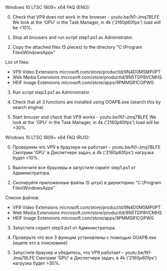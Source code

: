 Windows 10 LTSC 1809+ x64 FAQ (ENG):

0) Сheck that VP9 does not work in the browser - youtu.be/N1-Jmq7BLFE
We look at the 'GPU' in the Task Manager, in 4k ('2160p60fps') load will be <10%.

1) Stop all brousers and run script step1.ps1 as Administrator.

2) Copy the attached files (5 pieces) to the directory "C:\Program Files\WindowsApps\"

List of files:
- VP9 Video Extensions microsoft.com/store/productId/9N4D0MSMP0PT
- Web Media Extensions microsoft.com/store/productId/9N5TDP8VCMHS
- HEIF Image Extensions microsoft.com/store/apps/9PMMSR1CGPWG

3) Run script step3.ps1 as Administrator. 

4) Check that all 3 functions are installed using OOAPB.exe (search this by search engine)

5) Start brouser and check that VP9 works - youtu.be/N1-Jmq7BLFE
We look at the 'GPU' in the Task Manager, in 4k ('2160p60fps') load will be >30%.



Windows 10 LTSC 1809+ x64 FAQ (RUS):

0) Проверяем что VP9 в браузере не работает - youtu.be/N1-Jmq7BLFE
Cмотрим 'GPU' в Диспетчере задач, в 4k ('2160p60fps') нагрузка будет <10%.

1) Выключите все браузеры и запустите скрипт step1.ps1 от Администратора.

2) Скопируйте приложенные файлы (5 штук) в директорию "C:\Program Files\WindowsApps\"

Список файлов: 
- VP9 Video Extensions microsoft.com/store/productId/9N4D0MSMP0PT
- Web Media Extensions microsoft.com/store/productId/9N5TDP8VCMHS
- HEIF Image Extensions microsoft.com/store/apps/9PMMSR1CGPWG

3) Запустите скрипт step3.ps1 от Администратора.

4) Проверьте что все 3 функции установлены с помощью OOAPB.exe (ищите это в поисковике)

5) Запустите браузер и убедитесь, что VP9 работает - youtu.be/N1-Jmq7BLFE
Cмотрим 'GPU' в Диспетчере задач, в 4k ('2160p60fps') нагрузка будет >30%.
